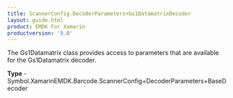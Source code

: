 ```yaml
---
title: ScannerConfig.DecoderParameters+Gs1DatamatrixDecoder
layout: guide.html
product: EMDK For Xamarin 
productversion: '5.0' 
---
```

The Gs1Datamatrix class provides access to parameters that are available for the Gs1Datamatrix decoder.

**Type** - Symbol.XamarinEMDK.Barcode.ScannerConfig+DecoderParameters+BaseDecoder

